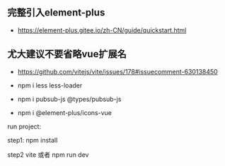 ## 完整引入element-plus
- https://element-plus.gitee.io/zh-CN/guide/quickstart.html

## 尤大建议不要省略vue扩展名
- https://github.com/vitejs/vite/issues/178#issuecomment-630138450

- npm i less less-loader

- npm i pubsub-js @types/pubsub-js

- npm i @element-plus/icons-vue

run project:

step1: npm install

step2 vite  或者  npm run dev